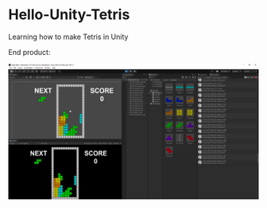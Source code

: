 # Hello-Unity-Tetris
Learning how to make Tetris in Unity

End product:

<img src="Tetris.png" width="800" >
